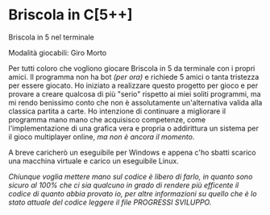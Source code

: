 # Briscola in C[5++]
Briscola in 5 nel terminale

Modalità giocabili: Giro Morto

Per tutti coloro che vogliono giocare Briscola in 5 da terminale con i propri amici.
Il programma non ha bot *(per ora)* e richiede 5 amici o tanta tristezza per essere giocato.
Ho iniziato a realizzare questo progetto per gioco e per provare a creare qualcosa di più "serio" rispetto ai miei soliti programmi,
ma mi rendo benissimo conto che non è assolutamente un'alternativa valida alla classica partita a carte.
Ho intenzione di continuare a migliorare il programma mano mano che acquisisco competenze, come l'implementazione di una grafica
vera e propria o addirittura un sistema per il gioco multiplayer online, *ma non è ancora il momento*.

A breve caricherò un eseguibile per Windows e appena c'ho sbatti scarico una macchina virtuale e carico un eseguibile Linux.

*Chiunque voglia mettere mano sul codice è libero di farlo, in quanto sono sicuro al 100% che ci sia qualcuno in grado di rendere più efficente il codice di quanto abbia provato io, per altre informazioni su quello che è lo stato attuale del codice leggere il file PROGRESSI SVILUPPO.*
